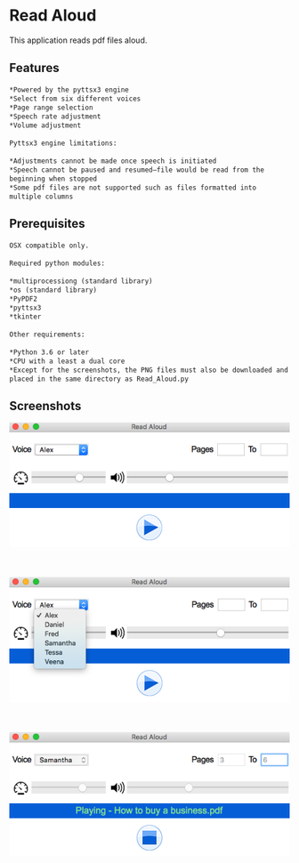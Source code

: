 # Read Aloud
This application reads pdf files aloud.

## Features
    *Powered by the pyttsx3 engine
    *Select from six different voices
    *Page range selection
    *Speech rate adjustment
    *Volume adjustment
    
    Pyttsx3 engine limitations: 
    
    *Adjustments cannot be made once speech is initiated
    *Speech cannot be paused and resumed—file would be read from the beginning when stopped
    *Some pdf files are not supported such as files formatted into multiple columns 
    
   

## Prerequisites
    OSX compatible only.

    Required python modules:

    *multiprocessiong (standard library)
    *os (standard library)
    *PyPDF2
    *pyttsx3
    *tkinter
    
    Other requirements:
    
    *Python 3.6 or later
    *CPU with a least a dual core
    *Except for the screenshots, the PNG files must also be downloaded and placed in the same directory as Read_Aloud.py
     
## Screenshots
![Image](Screenshots_of_App/Screenshot_1.png)
<br/><br/><br/><br/>
![Image](Screenshots_of_App/Screenshot_2.png)
<br/><br/><br/><br/>
![Image](Screenshots_of_App/Screenshot_3.png)
